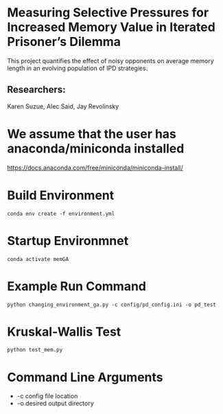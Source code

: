 # Measuring Selective Pressures for Increased Memory Value in Iterated Prisoner’s Dilemma
This project quantifies the effect of noisy opponents on average memory length in an evolving population of IPD strategies. 

## Researchers:
Karen Suzue, Alec Said, Jay Revolinsky

# We assume that the user has anaconda/miniconda installed
https://docs.anaconda.com/free/miniconda/miniconda-install/

# Build Environment
```
conda env create -f environment.yml
```

# Startup Environmnet
```
conda activate memGA
```

# Example Run Command
```
python changing_environment_ga.py -c config/pd_config.ini -o pd_test
```

# Kruskal-Wallis Test
```
python test_mem.py
```

# Command Line Arguments
* -c  config file location
* -o  desired output directory
